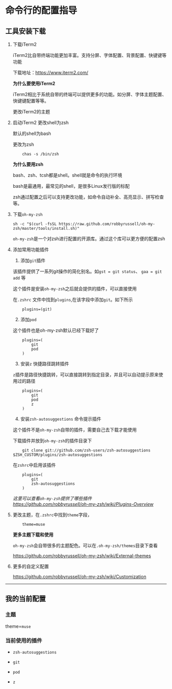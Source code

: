 
# 命令行的配置指导

## 工具安装下载

1. 下载iTerm2

	iTerm2比自带终端功能更加丰富。支持分屏、字体配置、背景配置、快键键等功能

	下载地址：https://www.iterm2.com/

	**为什么要使用iTerm2**

	iTerm2相比于系统自带的终端可以提供更多的功能。如分屏、字体主题配置、快键键配置等等。

	更改iTerm2的主题

2. 启动iTerm2 更改shell为zsh

	默认的shell为bash

	更改为zsh 

	```
		chas -s /bin/zsh
	```

	**为什么要用zsh**

	bash、zsh、tcsh都是shell。shell就是命令的执行环境

	bash是最通用，最常见的shell，是很多Linux发行版的标配

	zsh通过配置之后可以支持更改功能，如命令自动补全、高亮显示、拼写检查等。

3. 下载`oh-my-zsh`

	`sh -c "$(curl -fsSL https://raw.github.com/robbyrussell/oh-my-zsh/master/tools/install.sh)"`

	`oh-my-zsh`是一个对zsh进行配置的开源库。通过这个库可以更方便的配置zsh

4. 添加常用功能插件

	1. 添加`git`插件

	该插件提供了一系列git操作的简化别名。如`gst = git status`、 `gaa = git add` 等

	这个插件是安装`oh-my-zsh`之后就会提供的插件，可以直接使用

	在`.zshrc` 文件中找到`plugins`,在该字段中添加`git`。如下所示

	```
		plugins=(git)
	```

	2. 添加`pod`

	这个插件也是oh-my-zsh默认已经下载好了

	```
		plugins=(
			git 
			pod
		)
	```

	3. 安装`z` 快捷路径跳转插件

	`z`插件是路径快捷跳转，可以直接跳转到指定目录，并且可以自动提示原来使用过的路径

	```
		plugins=(
			git
			pod
			z 
		)
	```

	4. 安装`zsh-autosuggestions` 命令提示插件

	这个插件不是`oh-my-zsh`自带的插件，需要自己去下载才能使用

	下载插件并放到`oh-my-zsh`的插件目录下 

	```
        git clone git://github.com/zsh-users/zsh-autosuggestions $ZSH_CUSTOM/plugins/zsh-autosuggestions
	```

	在`zshrc`中启用该插件

	```
		plugins=(
			git 
			zsh-autosuggestions
		)
	```

	_这里可以查看`oh-my-zsh`提供了哪些插件 https://github.com/robbyrussell/oh-my-zsh/wiki/Plugins-Overview_

5. 更改主题，在`.zshrc`中找到`theme`字段，

	```
		theme=muse
	```

	**更多主题下载和使用**

	`oh-my-zsh`会自带很多的主题配色。可以在`.oh-my-zsh/themes`目录下查看

	https://github.com/robbyrussell/oh-my-zsh/wiki/External-themes

6. 更多的自定义配置

	https://github.com/robbyrussell/oh-my-zsh/wiki/Customization

***

## 我的当前配置

### 主题

theme=`muse`

### 当前使用的插件

* `zsh-autosuggestions`

* `git`

* `pod`

* `z`
